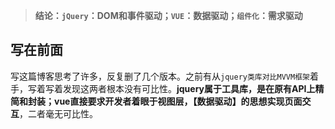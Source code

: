 > **结论：`jQuery`：DOM和事件驱动；`VUE`：数据驱动；`组件化`：需求驱动**

## 写在前面

写这篇博客思考了许多，反复删了几个版本。之前有从`jquery类库对比MVVM框架`着手，写着写着发现这两者根本没有可比性。**jquery属于工具库，是在原有API上精简和封装；vue直接要求开发者着眼于视图层，【数据驱动】的思想实现页面交互**，二者毫无可比性。

